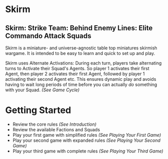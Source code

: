 # Skirm

## Skirm: Strike Team: Behind Enemy Lines: Elite Commando Attack Squads 

Skirm is a miniature- and universe-agnostic table top miniatures skirmish wargame. It is intended to be easy to learn and quick to set up and play.

Skirm uses Alternate Activations: During each turn, players take alternating turns to Activate their Squad's Agents. So player 1 activates their first Agent, then player 2 activates their first Agent, followed by player 1 activating their second Agent etc. This ensures dynamic play and avoids having to wait long periods of time before you can actually *do* something with your Squad. *(See Game Cycle)*

# Getting Started

* Review the core rules *(See Introduction)*
* Review the available Factions and Squads
* Play your first game with simplified rules *(See Playing Your First Game)*
* Play your second game with expanded rules  *(See Playing Your Second Game)*
* Play your third game with complete rules *(See Playing Your Third Game)*